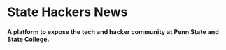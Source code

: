 # State Hackers News
#### A platform to expose the tech and hacker community at Penn State and State College. 
